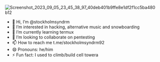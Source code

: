 ![Screenshot_2023_09_05_23_45_38_97_40deb401b9ffe8e1df2f1cc5ba480b12](https://github.com/user-attachments/assets/6a17a874-76e2-42e2-b012-d96e1729ad60)
- 👋 Hi, I’m @stockholmsyndrm
- 👀 I’m interested in hacking, alternative music and snowboarding
- 🌱 I’m currently learning termux
- 💞️ I’m looking to collaborate on pentesting
- 📫 How to reach me t.me/stockholmsyndrm92
- 😄 Pronouns: he/him
- ⚡ Fun fact: I used to climb/build cell towera

<!---
stockholmsyndrm/stockholmsyndrm is a ✨ special ✨ repository because its `README.md` (this file) appears on your GitHub profile.
You can click the Preview link to take a look at your changes.
--->
